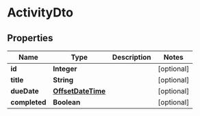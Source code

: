 
# ActivityDto

## Properties

Name | Type | Description | Notes
------------ | ------------- | ------------- | -------------
**id** | **Integer** |  |  [optional]
**title** | **String** |  |  [optional]
**dueDate** | [**OffsetDateTime**](OffsetDateTime.md) |  |  [optional]
**completed** | **Boolean** |  |  [optional]



